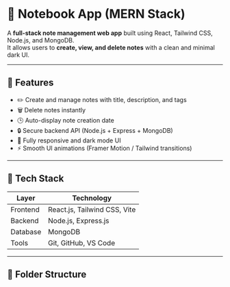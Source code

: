 # 📝 Notebook App (MERN Stack)

A **full-stack note management web app** built using React, Tailwind CSS, Node.js, and MongoDB.  
It allows users to **create, view, and delete notes** with a clean and minimal dark UI.

---

## 🚀 Features
- ✏️ Create and manage notes with title, description, and tags  
- 🗑️ Delete notes instantly  
- 🕒 Auto-display note creation date  
- 🔒 Secure backend API (Node.js + Express + MongoDB)  
- 🌙 Fully responsive and dark mode UI  
- ⚡ Smooth UI animations (Framer Motion / Tailwind transitions)

---

## 🧠 Tech Stack
| Layer | Technology |
|--------|-------------|
| Frontend | React.js, Tailwind CSS, Vite |
| Backend | Node.js, Express.js |
| Database | MongoDB |
| Tools | Git, GitHub, VS Code |

---

## 📂 Folder Structure
